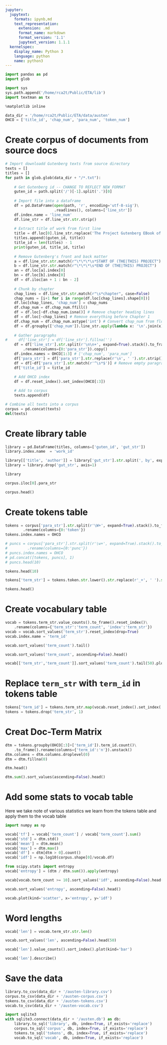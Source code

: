 ```yaml
---
jupyter:
  jupytext:
    formats: ipynb,md
    text_representation:
      extension: .md
      format_name: markdown
      format_version: '1.1'
      jupytext_version: 1.1.1
  kernelspec:
    display_name: Python 3
    language: python
    name: python3
---
```


```python
import pandas as pd
import glob
```

```python
import sys
sys.path.append('/home/rca2t/Public/ETA/lib')
import textman as tx
```

```python
%matplotlib inline
```

```python
data_dir = '/home/rca2t/Public/ETA/data/austen'
OHCO = ['title_id', 'chap_num', 'para_num', 'token_num']
```

# Create corpus of documents from source docs

```python
# Import downloadd Gutenberg texts from source directory
texts = []
titles = []
for path in glob.glob(data_dir + "/*.txt"):
    
    # Get Gutenberg id -- CHANGE TO REFLECT NEW FORMAT
    guten_id = path.split('/')[-1].split('.')[0]
        
    # Import file into a dataframe
    df = pd.DataFrame(open(path, 'r', encoding='utf-8-sig')\
                      .readlines(), columns=['line_str'])
    df.index.name = 'line_num'
    df.line_str = df.line_str.str.strip()
        
    # Extract title of work from first line
    title = df.loc[0].line_str.replace('The Project Gutenberg EBook of ', '')
    titles.append((guten_id, title))
    title_id = len(titles) - 1
    print(guten_id, title_id, title)
    
    # Remove Gutenberg's front and back matter
    a = df.line_str.str.match(r"\*\*\*\s*START OF (THE|THIS) PROJECT")
    b = df.line_str.str.match(r"\*\*\*\s*END OF (THE|THIS) PROJECT")
    an = df.loc[a].index[0]
    bn = df.loc[b].index[0]
    df = df.iloc[an + 1 : bn - 2]
    
    # Chunk by chapter
    chap_lines = df.line_str.str.match(r"\s*chapter", case=False)
    chap_nums = [i+1 for i in range(df.loc[chap_lines].shape[0])]
    df.loc[chap_lines, 'chap_num'] = chap_nums
    df.chap_num = df.chap_num.ffill()
    df = df.loc[~df.chap_num.isna()] # Remove chapter heading lines
    df = df.loc[~chap_lines] # Remove everything before Chapter 1
    df.chap_num = df.chap_num.astype('int') # Convert chap_num from float to int
    df = df.groupby(['chap_num']).line_str.apply(lambda x: '\n'.join(x)).to_frame() # Make big string
    
    # Gather paragraphs 
#     df['line_str'] = df['line_str'].fillna('')
    df = df['line_str'].str.split(r'\n\n+', expand=True).stack().to_frame()\
        .rename(columns={0:'para_str'}).copy()    
    df.index.names = OHCO[1:3] # ['chap_num', 'para_num']
    df['para_str'] = df['para_str'].str.replace(r'\n', ' ').str.strip()
    df = df[~df['para_str'].str.match(r'^\s*$')] # Remove empty paragraphs
    df['title_id'] = title_id
    
    # Add OHCO index
    df = df.reset_index().set_index(OHCO[:3])

    # Add to corpus
    texts.append(df)

# Combine all texts into a corpus
corpus = pd.concat(texts)
del(texts)
```

# Create library table

```python
library = pd.DataFrame(titles, columns=['guten_id', 'gut_str'])
library.index.name  = 'work_id'
```

```python
library[['title', 'author']] = library['gut_str'].str.split(', by', expand=True)
library = library.drop('gut_str', axis=1)
```

```python
library
```

```python
corpus.iloc[0].para_str
```

```python
corpus.head()
```

# Create tokens table

```python
tokens = corpus['para_str'].str.split(r'\W+', expand=True).stack().to_frame()\
        .rename(columns={0:'token'})
tokens.index.names = OHCO
```

```python
# puncs = corpus['para_str'].str.split(r'\w+', expand=True).stack().to_frame()\
#         .rename(columns={0:'punc'})
# puncs.index.names = OHCO
# pd.concat([tokens, puncs], 1)
# puncs.head(10)
```

```python
tokens.head(10)
```

```python
tokens['term_str'] = tokens.token.str.lower().str.replace(r'_+', ' ').str.replace(r'\s+', ' ')
```

```python
tokens.head()
```

# Create vocabulary table

```python
vocab = tokens.term_str.value_counts().to_frame().reset_index()\
    .rename(columns={'term_str':'term_count', 'index':'term_str'})
vocab = vocab.sort_values('term_str').reset_index(drop=True)
vocab.index.name = 'term_id'
```

```python
vocab.sort_values('term_count').tail()
```

```python
vocab.sort_values('term_count', ascending=False).head()
```

```python
vocab[['term_str','term_count']].sort_values('term_count').tail(50).plot(kind='barh', figsize=(5,15), x='term_str')
```

# Replace `term_str` with `term_id` in tokens table

```python
tokens['term_id'] = tokens.term_str.map(vocab.reset_index().set_index('term_str').term_id)
tokens = tokens.drop('term_str', 1)
```

# Creat Doc-Term Matrix

```python
dtm = tokens.groupby(OHCO[:3]+['term_id']).term_id.count()\
    .to_frame().rename(columns={'term_id':'n'}).unstack()
dtm.columns = dtm.columns.droplevel(0)
dtm = dtm.fillna(0)
```

```python
dtm.head()
```

```python
dtm.sum().sort_values(ascending=False).head()
```

# Add some stats to vocab table

Here we take note of various statistics we learn from the tokens table and apply them to the vocab table

```python
import numpy as np
```

```python
vocab['tf'] = vocab['term_count'] / vocab['term_count'].sum()
vocab['std'] = dtm.std()
vocab['mean'] = dtm.mean()
vocab['max'] = dtm.max()
vocab['df'] = dtm[dtm > 0].count()
vocab['idf'] = np.log10(corpus.shape[0]/vocab.df)
```

```python
from scipy.stats import entropy
vocab['entropy'] = (dtm / dtm.sum()).apply(entropy)
```

```python
vocab[vocab.term_count >= 10].sort_values('idf', ascending=False).head()
```

```python
vocab.sort_values('entropy', ascending=False).head()
```

```python
vocab.plot(kind='scatter', x='entropy', y='idf')
```

# Word lengths

```python
vocab['len'] = vocab.term_str.str.len()
```

```python
vocab.sort_values('len', ascending=False).head(50)
```

```python
vocab['len'].value_counts().sort_index().plot(kind='bar')
```

```python
vocab['len'].describe()
```

# Save the data

```python
library.to_csv(data_dir + '/austen-library.csv')
corpus.to_csv(data_dir + '/austen-corpus.csv')
tokens.to_csv(data_dir + '/austen-tokens.csv')
vocab.to_csv(data_dir + '/austen-vocab.csv')
```

```python
import sqlite3
with sqlite3.connect(data_dir + '/austen.db') as db:
    library.to_sql('library', db, index=True, if_exists='replace')
    corpus.to_sql('corpus', db, index=True, if_exists='replace')
    tokens.to_sql('tokens', db, index=True, if_exists='replace')
    vocab.to_sql('vocab', db, index=True, if_exists='replace')
```

```python

```
